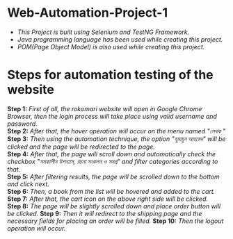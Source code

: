# Web-Automation-Project-1
* *This Project is built using Selenium and TestNG Framework.*<br>
* *Java programming language has been used while creating this project.*<br>
* *POM(Page Object Model) is also used while creating this project.*

# Steps for automation testing of the website
**Step 1:** *First of all, the rokomari website will open in Google Chrome Browser, then the login process will take place using valid username and password.* <br>
**Step 2:** *After that, the hover operation will occur on the menu named "লেখক "* <br>
**Step 3:** *Then using the automation technique, the option "হুমায়ুন আহমেদ" will be clicked and the page will be redirected to the page.* <br>
**Step 4:** *After that, the page will scroll down and automatically check the checkbox "সমকালীন উপন্যাস, রচনা সংকলন ও সমগ্র" and filter categories according to that.* <br>
**Step 5:** *After filtering results, the page will be scrolled down to the bottom and click next.* <br>
**Step 6:** *Then, a book from the list will be hovered and added to the cart.* <br>
**Step 7:** *After that, the cart icon on the above right side will be clicked.* <br>
**Step 8:** *The page will be slightly scrolled down and place order button will be clicked.*
**Step 9:** *Then it will redirect to the shipping page and the necessary fields for placing an order will be filled.*
**Step 10:** *Then the logout operation will occur.* <br>
